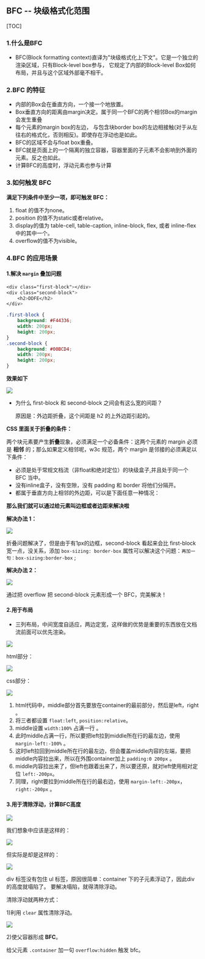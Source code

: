 ## BFC  --  块级格式化范围

[TOC]

### 1.什么是BFC

- BFC(Block formatting context)直译为"块级格式化上下文"。它是一个独立的渲染区域，只有Block-level box参与， 它规定了内部的Block-level Box如何布局，并且与这个区域外部毫不相干。

### 2.BFC 的特征

- 内部的Box会在垂直方向，一个接一个地放置。
- Box垂直方向的距离由margin决定。属于同一个BFC的两个相邻Box的margin会发生重叠
- 每个元素的margin box的左边， 与包含块border box的左边相接触(对于从左往右的格式化，否则相反)。即使存在浮动也是如此。
- BFC的区域不会与float box重叠。
- BFC就是页面上的一个隔离的独立容器，容器里面的子元素不会影响到外面的元素。反之也如此。
- 计算BFC的高度时，浮动元素也参与计算

### 3.如何触发 BFC

**满足下列条件中至少一项，即可触发 BFC：**

1. float 的值不为none。
2. position 的值不为static或者relative。
3. display的值为 table-cell, table-caption, inline-block, flex, 或者 inline-flex中的其中一个。
4. overflow的值不为visible。

### 4.BFC 的应用场景

#### 1.解决 `margin` 叠加问题

```css
<div class="first-block"></div>
<div class="second-block">
    <h2>DDFE</h2>
</div>

.first-block {
    background: #F44336;
    width: 200px;
    height: 200px;
}
.second-block {
    background: #00BCD4;
    width: 200px;
    height: 200px;
}
```

**效果如下**

![](./images/margin.jpeg)

- 为什么 first-block 和 second-block 之间会有这么宽的间距？

  原因是：外边距折叠，这个间距是 h2 的上外边距引起的。

**CSS 里面关于折叠的条件：**

两个块元素要产生**折叠**现象，必须满足一个必备条件：这两个元素的 margin 必须是 **相邻** 的；那么如果定义相邻呢，w3c 规范，两个 margin 是邻接的必须满足以下条件：

- 必须是处于常规文档流（非float和绝对定位）的块级盒子,并且处于同一个 BFC 当中。
- 没有inline盒子，没有空隙，没有 padding 和 border 将他们分隔开。
- 都属于垂直方向上相邻的外边距，可以是下面任意一种情况：

**那么我们就可以通过给元素叫边框或者边距来解决啦**

**解决办法 1：**

![](./images/second-block.png)

折叠问题解决了，但是由于有1px的边框，second-block 看起来会比 first-block 宽一点，没关系，添加 `box-sizing: border-box` 属性可以解决这个问题：`再加一句：box-sizing:border-box` ; 

**解决办法 2：**

![](./images/second-block-02.png)

通过把 overflow 把 second-block 元素形成一个 BFC，完美解决！

#### 2.用于布局

- 三列布局，中间宽度自适应，两边定宽，这样做的优势是重要的东西放在文档流前面可以优先渲染。

![](./images/DDFE.jpeg)

html部分：

![](./images/container.jpeg)

css部分：

![](./images/css.jpeg)

1. html代码中，middle部分首先要放在container的最前部分，然后是left，right 。
2. 将三者都设置 `float:left`, `position:relative`。
3. middle设置 `width:100%` 占满一行 。
4. 此时middle占满一行，所以要把left拉到middle所在行的最左边，使用 `margin-left:-100%` 。
5. 这时left拉回到middle所在行的最左边，但会覆盖middle内容的左端，要把middle内容拉出来，所以在外围container加上 `padding:0 200px` 。
6. middle内容拉出来了，但left也跟着出来了，所以要还原，就对left使用相对定位 `left:-200px`。
7. 同理，right要拉到middle所在行的最右边，使用 `margin-left:-200px`，`right:-200px` 。

#### 3.用于清除浮动，计算BFC高度

![](./images/clearfix.jpeg)

我们想象中应该是这样的：

![](./images/DDFE1.png)

但实际是却是这样的：

![](./images/DDFE2.png)

div 标签没有包住 ul 标签，原因很简单：container 下的子元素浮动了，因此div的高度就塌陷了。
要解决塌陷，就得清除浮动。

清除浮动就两种方式：

1)利用 `clear` 属性清除浮动。

![](./images/clear.jpeg)

2)使父容器形成 **BFC**。

给父元素 `.container` 加一句 `overflow:hidden` 触发 bfc。